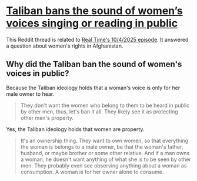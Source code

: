 # [Taliban bans the sound of women’s voices singing or reading in public](https://old.reddit.com/r/news/comments/1eyyzfz/taliban_bans_the_sound_of_womens_voices_singing/ljh65yh/)

This Reddit thread is related to [Real Time's 10/4/2025 episode](../../../2025/10/17/real-time-2025-10-04.md). It answered a question about women's rights in Afghanistan.

## Why did the Taliban ban the sound of women's voices in public?

Because the Taliban ideology holds that a woman's voice is only for her male owner to hear.

> They don't want the women who belong to them to be heard in public by other men, thus, let's ban it all. They likely see it as protecting other men's property.

Yes, the Taliban ideology holds that women are property.

> It's an ownership thing. They want to own women, so that everything the woman is belongs to a male owner, be that the woman's father, husband, or maybe brother or some other relative. And if a man owns a woman, he doesn't want anything of what she is to be seen by other men. They probably even see observing anything about a woman as consumption. A woman is for her owner alone to consume.
